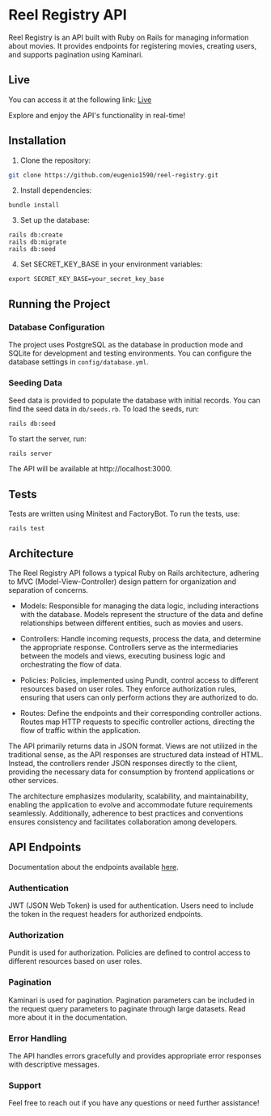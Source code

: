 # Reel Registry API

Reel Registry is an API built with Ruby on Rails for managing information about movies. It provides endpoints for registering movies, creating users, and supports pagination using Kaminari.

## Live

You can access it at the following link: [Live](https://reel-registry-42eba4ed2ec6.herokuapp.com/)

Explore and enjoy the API's functionality in real-time!

## Installation

1. Clone the repository:

```bash
git clone https://github.com/eugenio1590/reel-registry.git
```

2. Install dependencies:

```
bundle install
```

3. Set up the database:

```
rails db:create
rails db:migrate
rails db:seed
```

4. Set SECRET_KEY_BASE in your environment variables:

```
export SECRET_KEY_BASE=your_secret_key_base
```

## Running the Project

### Database Configuration

The project uses PostgreSQL as the database in production mode and SQLite for development and testing environments. You can configure the database settings in `config/database.yml`.

### Seeding Data

Seed data is provided to populate the database with initial records. You can find the seed data in `db/seeds.rb`. To load the seeds, run:

```
rails db:seed
```

To start the server, run:

```
rails server
```

The API will be available at http://localhost:3000.

## Tests

Tests are written using Minitest and FactoryBot. To run the tests, use:

```
rails test
```

## Architecture

The Reel Registry API follows a typical Ruby on Rails architecture, adhering to MVC (Model-View-Controller) design pattern for organization and separation of concerns.

- Models: Responsible for managing the data logic, including interactions with the database. Models represent the structure of the data and define relationships between different entities, such as movies and users.

- Controllers: Handle incoming requests, process the data, and determine the appropriate response. Controllers serve as the intermediaries between the models and views, executing business logic and orchestrating the flow of data.

- Policies: Policies, implemented using Pundit, control access to different resources based on user roles. They enforce authorization rules, ensuring that users can only perform actions they are authorized to do.

- Routes: Define the endpoints and their corresponding controller actions. Routes map HTTP requests to specific controller actions, directing the flow of traffic within the application.

The API primarily returns data in JSON format. Views are not utilized in the traditional sense, as the API responses are structured data instead of HTML. Instead, the controllers render JSON responses directly to the client, providing the necessary data for consumption by frontend applications or other services.

The architecture emphasizes modularity, scalability, and maintainability, enabling the application to evolve and accommodate future requirements seamlessly. Additionally, adherence to best practices and conventions ensures consistency and facilitates collaboration among developers.

## API Endpoints

Documentation about the endpoints available [here](https://documenter.getpostman.com/view/170902/2sA3JGe3es).

### Authentication

JWT (JSON Web Token) is used for authentication. Users need to include the token in the request headers for authorized endpoints.

### Authorization

Pundit is used for authorization. Policies are defined to control access to different resources based on user roles.

### Pagination

Kaminari is used for pagination. Pagination parameters can be included in the request query parameters to paginate through large datasets. Read more about it in the documentation.

### Error Handling

The API handles errors gracefully and provides appropriate error responses with descriptive messages.

### Support

Feel free to reach out if you have any questions or need further assistance!
